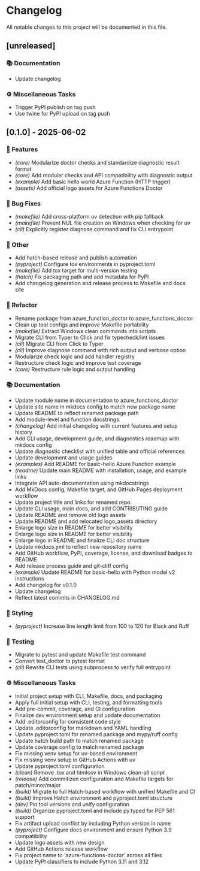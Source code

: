 # Changelog

All notable changes to this project will be documented in this file.

## [unreleased]

### 📚 Documentation

- Update changelog

### ⚙️ Miscellaneous Tasks

- Trigger PyPI publish on tag push
- Use twine for PyPI upload on tag push

## [0.1.0] - 2025-06-02

### 🚀 Features

- *(core)* Modularize doctor checks and standardize diagnostic result format
- *(core)* Add modular checks and API compatibility with diagnostic output
- *(example)* Add basic hello world Azure Function (HTTP trigger)
- *(assets)* Add official logo assets for Azure Functions Doctor

### 🐛 Bug Fixes

- *(makefile)* Add cross-platform uv detection with pip fallback
- *(makefile)* Prevent NUL file creation on Windows when checking for uv
- *(cli)* Explicitly register diagnose command and fix CLI entrypoint

### 💼 Other

- Add hatch-based release and publish automation
- *(pyproject)* Configure tox environments in pyproject.toml
- *(makefile)* Add tox target for multi-version testing
- *(hatch)* Fix packaging path and add metadata for PyPI
- Add changelog generation and release process to Makefile and docs site

### 🚜 Refactor

- Rename package from azure_function_doctor to azure_functions_doctor
- Clean up tool configs and improve Makefile portability
- *(makefile)* Extract Windows clean commands into scripts
- Migrate CLI from Typer to Click and fix typecheck/lint issues
- *(cli)* Migrate CLI from Click to Typer
- *(cli)* Improve diagnose command with rich output and verbose option
- Modularize check logic and add handler registry
- Restructure check logic and improve test coverage
- *(core)* Restructure rule logic and output handling

### 📚 Documentation

- Update module name in documentation to azure_functions_doctor
- Update site name in mkdocs config to match new package name
- Update README to reflect renamed package path
- Add module-level and function docstrings
- *(changelog)* Add initial changelog with current features and setup history
- Add CLI usage, development guide, and diagnostics roadmap with mkdocs config
- Update diagnostic checklist with unified table and official references
- Update development and usage guides
- *(examples)* Add README for basic-hello Azure Function example
- *(readme)* Update main README with installation, usage, and example links
- Integrate API auto-documentation using mkdocstrings
- Add MkDocs config, Makefile target, and GitHub Pages deployment workflow
- Update project title and links for renamed repo
- Update CLI usage, main docs, and add CONTRIBUTING guide
- Update README and remove old logo assets
- Update README and add relocated logo_assets directory
- Enlarge logo size in README for better visibility
- Enlarge logo size in README for better visibility
- Enlarge logo in README and finalize CLI doc structure
- Update mkdocs.yml to reflect new repository name
- Add GitHub workflow, PyPI, coverage, license, and download badges to README
- Add release process guide and git-cliff config
- *(example)* Update README for basic-hello with Python model v2 instructions
- Add changelog for v0.1.0
- Update changelog
- Reflect latest commits in CHANGELOG.md

### 🎨 Styling

- *(pyproject)* Increase line length limit from 100 to 120 for Black and Ruff

### 🧪 Testing

- Migrate to pytest and update Makefile test command
- Convert test_doctor to pytest format
- *(cli)* Rewrite CLI tests using subprocess to verify full entrypoint

### ⚙️ Miscellaneous Tasks

- Initial project setup with CLI, Makefile, docs, and packaging
- Apply full initial setup with CLI, testing, and formatting tools
- Add pre-commit, coverage, and CI configuration
- Finalize dev environment setup and update documentation
- Add .editorconfig for consistent code style
- Update .editorconfig for markdown and YAML handling
- Update pyproject.toml for renamed package and mypy/ruff config
- Update hatch build path to match renamed package
- Update coverage config to match renamed package
- Fix missing venv setup for uv-based environment
- Fix missing venv setup in GitHub Actions with uv
- Update pyproject.toml configuration
- *(clean)* Remove .tox and htmlcov in Windows clean-all script
- *(release)* Add commitizen configuration and Makefile targets for patch/minor/major
- *(build)* Migrate to full Hatch-based workflow with unified Makefile and CI
- *(build)* Improve Hatch environment and pyproject.toml structure
- *(dev)* Pin tool versions and unify configuration
- *(build)* Organize pyproject.toml and include py.typed for PEP 561 support
- Fix artifact upload conflict by including Python version in name
- *(pyproject)* Configure docs environment and ensure Python 3.9 compatibility
- Update logo assets with new design
- Add GitHub Actions release workflow
- Fix project name to 'azure-functions-doctor' across all files
- Update PyPI classifiers to include Python 3.11 and 3.12

<!-- generated by git-cliff -->
